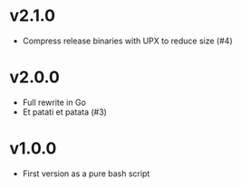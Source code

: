 # v2.1.0

- Compress release binaries with UPX to reduce size (#4)

# v2.0.0

- Full rewrite in Go
- Et patati et patata (#3)

# v1.0.0

- First version as a pure bash script